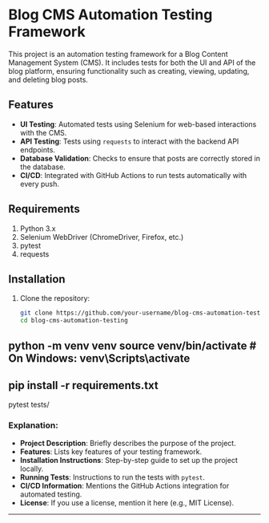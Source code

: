 # Blog CMS Automation Testing Framework

This project is an automation testing framework for a Blog Content Management System (CMS). It includes tests for both the UI and API of the blog platform, ensuring functionality such as creating, viewing, updating, and deleting blog posts.

## Features
- **UI Testing**: Automated tests using Selenium for web-based interactions with the CMS.
- **API Testing**: Tests using `requests` to interact with the backend API endpoints.
- **Database Validation**: Checks to ensure that posts are correctly stored in the database.
- **CI/CD**: Integrated with GitHub Actions to run tests automatically with every push.

## Requirements
1. Python 3.x
2. Selenium WebDriver (ChromeDriver, Firefox, etc.)
3. pytest
4. requests

## Installation

1. Clone the repository:
   ```bash
   git clone https://github.com/your-username/blog-cms-automation-testing.git
   cd blog-cms-automation-testing

python -m venv venv
source venv/bin/activate  # On Windows: venv\Scripts\activate
------------------------------------
pip install -r requirements.txt
------------------------------------
pytest tests/



### Explanation:
- **Project Description**: Briefly describes the purpose of the project.
- **Features**: Lists key features of your testing framework.
- **Installation Instructions**: Step-by-step guide to set up the project locally.
- **Running Tests**: Instructions to run the tests with `pytest`.
- **CI/CD Information**: Mentions the GitHub Actions integration for automated testing.
- **License**: If you use a license, mention it here (e.g., MIT License).

---

